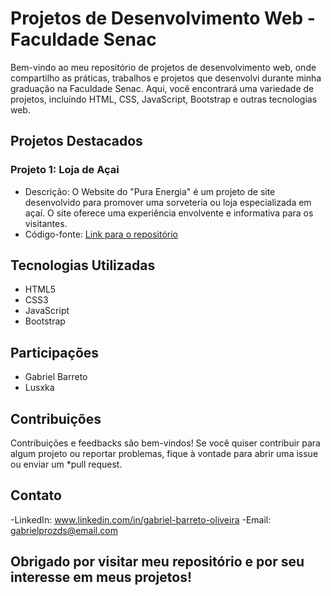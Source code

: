 # Projetos de Desenvolvimento Web - Faculdade Senac

Bem-vindo ao meu repositório de projetos de desenvolvimento web, onde compartilho as práticas, trabalhos e projetos que desenvolvi durante minha graduação na Faculdade Senac. Aqui, você encontrará uma variedade de projetos, incluindo HTML, CSS, JavaScript, Bootstrap e outras tecnologias web.

## Projetos Destacados

### Projeto 1: Loja de Açai

- Descrição: O Website do "Pura Energia" é um projeto de site desenvolvido para promover uma sorveteria ou loja especializada em açaí. O site oferece uma experiência envolvente e informativa para os visitantes. 
- Código-fonte: [Link para o repositório]([https://github.com/Barreto0620/Senac/commit/6c650ee498386da55005cd57f3a8f711bb828f24](https://github.com/Barreto0620/Senac/blob/49efc31c5aff016897e97fd206bf658f1e4c31ef/Projeto%20P.I/index.html))

## Tecnologias Utilizadas

- HTML5
- CSS3
- JavaScript
- Bootstrap

## Participações

- Gabriel Barreto
- Lusxka

## Contribuições
Contribuições e feedbacks são bem-vindos! Se você quiser contribuir para algum projeto ou reportar problemas, fique à vontade para abrir uma issue ou enviar um *pull request.

## Contato
-LinkedIn: www.linkedin.com/in/gabriel-barreto-oliveira
-Email: gabrielprozds@email.com


## Obrigado por visitar meu repositório e por seu interesse em meus projetos!
